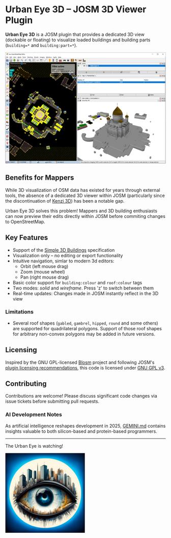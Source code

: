 # Urban Eye 3D – JOSM 3D Viewer Plugin

**Urban Eye 3D** is a JOSM plugin that provides a dedicated 3D view (dockable or floating) to visualize loaded buildings and building parts (`building=*` and `building:part=*`).

![Docked window](docs/images/pic1.png)

## Benefits for Mappers

While 3D visualization of OSM data has existed for years through external tools, the absence of a dedicated 3D viewer within JOSM (particularly since the discontinuation of [Kenzi 3D](https://github.com/kendzi/kendzi3d)) has been a notable gap. 

Urban Eye 3D solves this problem! Mappers and 3D building enthusiasts can now preview their edits directly within JOSM before commiting changes to OpenStreetMap.

## Key Features
* Support of the [Simple 3D Buildings](https://wiki.openstreetmap.org/wiki/Simple_3D_Buildings) specification
* Visualization only  – no editing or export functionality
* Intuitive navigation, simlar to modern 3d editors:  
  - Orbit (left mouse drag)  
  - Zoom (mouse wheel)
  - Pan (right mouse drag)
* Basic color support for `building:colour` and `roof:colour` tags
* Two modes: *solid* and *wireframe*. Press 'z' to switch between them
* Real-time updates: Changes made in JOSM instantly reflect in the 3D view


### Limitations
* Several roof shapes (`gabled`, `gambrel`, `hipped`, `round` and some others) are supported for quadrilateral polygons. 
Support of those roof shapes for arbitrary non-convex polygons may be added in future versions.

## Licensing
Inspired by the GNU GPL-licensed [Blosm](https://github.com/vvoovv/blosm) project and following JOSM's [plugin licensing recommendations](https://josm.openstreetmap.de/wiki/DevelopersGuide/DevelopingPlugins#LegalStuff), this code is licensed under [GNU GPL v3](LICENSE).

## Contributing
Contributions are welcome! Please discuss significant code changes via issue tickets before submitting pull requests.

### AI Development Notes
As artificial intelligence reshapes development in 2025, [GEMINI.md](GEMINI.md) contains insights valuable to both silicon-based and protein-based programmers.

---

The Urban Eye is watching!  

<img src="docs/images/pic2.jpg" alt="Urban Eye" width="250px" />